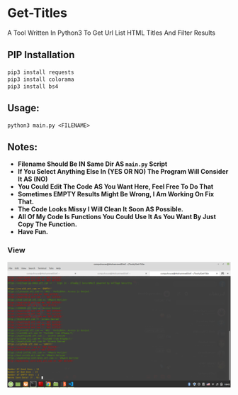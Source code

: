# Get-Titles
A Tool Written In Python3 To Get Url List HTML Titles And Filter Results

## PIP Installation
```
pip3 install requests
pip3 install colorama
pip3 install bs4
```

## Usage:
```
python3 main.py <FILENAME>
```

## Notes:
- **Filename Should Be IN Same Dir AS ```main.py``` Script**
- **If You Select Anything Else In (YES OR NO) The Program Will Consider It AS (NO)**
- **You Could Edit The Code AS You Want Here, Feel Free To Do That**
- **Sometimes EMPTY Results Might Be Wrong, I Am Working On Fix That.**
- **The Code Looks Missy I Will Clean It Soon AS Possible.**
- **All Of My Code Is Functions You Could Use It As You Want By Just Copy The Function.**
- **Have Fun.**

### View
![](https://github.com/DEMON1A/Get-Titles/blob/master/images/View.png)
